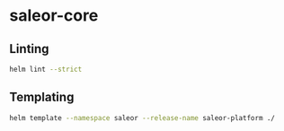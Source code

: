 # saleor-core

## Linting

```bash
helm lint --strict
```

## Templating

```bash
helm template --namespace saleor --release-name saleor-platform ./
```
